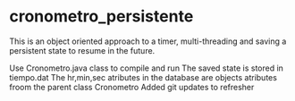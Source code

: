 # cronometro_persistente
This is an object oriented approach to a timer, multi-threading and saving a persistent state to resume
in the future.

Use Cronometro.java class to compile and run
The saved state is stored in tiempo.dat
The hr,min,sec atributes in the database are objects atributes froom the parent class Cronometro
Added git updates to refresher
